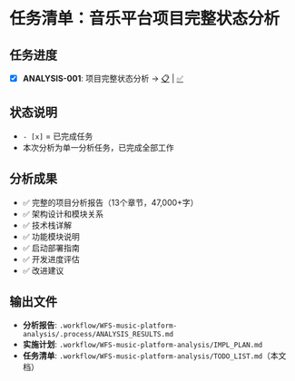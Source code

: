 # 任务清单：音乐平台项目完整状态分析

## 任务进度

- [x] **ANALYSIS-001**: 项目完整状态分析 → [📋](./.task/ANALYSIS-001.json) | [✅](./.process/ANALYSIS_RESULTS.md)

## 状态说明
- `- [x]` = 已完成任务
- 本次分析为单一分析任务，已完成全部工作

## 分析成果
- ✅ 完整的项目分析报告（13个章节，47,000+字）
- ✅ 架构设计和模块关系
- ✅ 技术栈详解
- ✅ 功能模块说明
- ✅ 启动部署指南
- ✅ 开发进度评估
- ✅ 改进建议

## 输出文件
- **分析报告**: `.workflow/WFS-music-platform-analysis/.process/ANALYSIS_RESULTS.md`
- **实施计划**: `.workflow/WFS-music-platform-analysis/IMPL_PLAN.md`
- **任务清单**: `.workflow/WFS-music-platform-analysis/TODO_LIST.md`（本文档）
